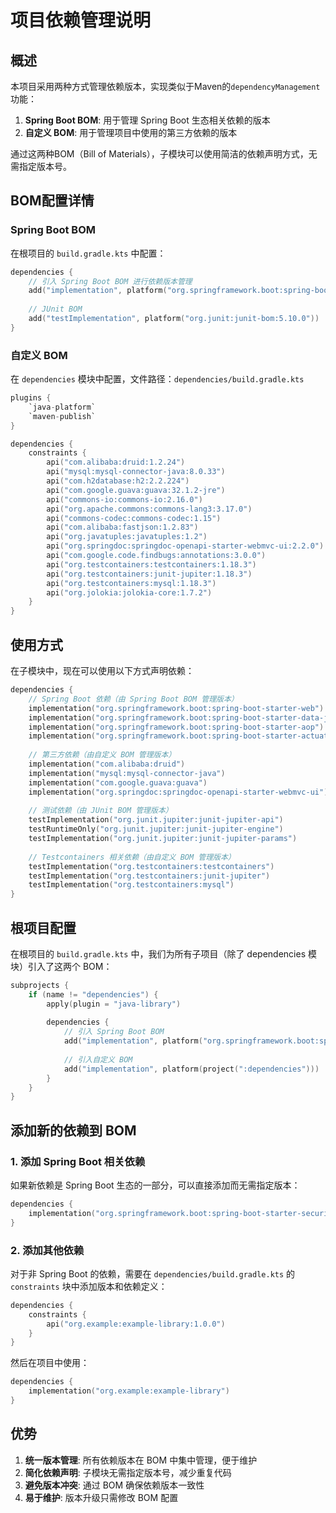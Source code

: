 # 项目依赖管理说明

## 概述

本项目采用两种方式管理依赖版本，实现类似于Maven的`dependencyManagement`功能：

1. **Spring Boot BOM**: 用于管理 Spring Boot 生态相关依赖的版本
2. **自定义 BOM**: 用于管理项目中使用的第三方依赖的版本

通过这两种BOM（Bill of Materials），子模块可以使用简洁的依赖声明方式，无需指定版本号。

## BOM配置详情

### Spring Boot BOM

在根项目的 `build.gradle.kts` 中配置：

```kotlin
dependencies {
    // 引入 Spring Boot BOM 进行依赖版本管理
    add("implementation", platform("org.springframework.boot:spring-boot-dependencies:3.3.2"))
    
    // JUnit BOM
    add("testImplementation", platform("org.junit:junit-bom:5.10.0"))
}
```

### 自定义 BOM

在 `dependencies` 模块中配置，文件路径：`dependencies/build.gradle.kts`

```kotlin
plugins {
    `java-platform`
    `maven-publish`
}

dependencies {
    constraints {
        api("com.alibaba:druid:1.2.24")
        api("mysql:mysql-connector-java:8.0.33")
        api("com.h2database:h2:2.2.224")
        api("com.google.guava:guava:32.1.2-jre")
        api("commons-io:commons-io:2.16.0")
        api("org.apache.commons:commons-lang3:3.17.0")
        api("commons-codec:commons-codec:1.15")
        api("com.alibaba:fastjson:1.2.83")
        api("org.javatuples:javatuples:1.2")
        api("org.springdoc:springdoc-openapi-starter-webmvc-ui:2.2.0")
        api("com.google.code.findbugs:annotations:3.0.0")
        api("org.testcontainers:testcontainers:1.18.3")
        api("org.testcontainers:junit-jupiter:1.18.3")
        api("org.testcontainers:mysql:1.18.3")
        api("org.jolokia:jolokia-core:1.7.2")
    }
}
```

## 使用方式

在子模块中，现在可以使用以下方式声明依赖：

```kotlin
dependencies {
    // Spring Boot 依赖（由 Spring Boot BOM 管理版本）
    implementation("org.springframework.boot:spring-boot-starter-web")
    implementation("org.springframework.boot:spring-boot-starter-data-jpa")
    implementation("org.springframework.boot:spring-boot-starter-aop")
    implementation("org.springframework.boot:spring-boot-starter-actuator")
    
    // 第三方依赖（由自定义 BOM 管理版本）
    implementation("com.alibaba:druid")
    implementation("mysql:mysql-connector-java")
    implementation("com.google.guava:guava")
    implementation("org.springdoc:springdoc-openapi-starter-webmvc-ui")
    
    // 测试依赖（由 JUnit BOM 管理版本）
    testImplementation("org.junit.jupiter:junit-jupiter-api")
    testRuntimeOnly("org.junit.jupiter:junit-jupiter-engine")
    testImplementation("org.junit.jupiter:junit-jupiter-params")
    
    // Testcontainers 相关依赖（由自定义 BOM 管理版本）
    testImplementation("org.testcontainers:testcontainers")
    testImplementation("org.testcontainers:junit-jupiter")
    testImplementation("org.testcontainers:mysql")
}
```

## 根项目配置

在根项目的 `build.gradle.kts` 中，我们为所有子项目（除了 dependencies 模块）引入了这两个 BOM：

```kotlin
subprojects {
    if (name != "dependencies") {
        apply(plugin = "java-library")
        
        dependencies {
            // 引入 Spring Boot BOM
            add("implementation", platform("org.springframework.boot:spring-boot-dependencies:3.3.2"))
            
            // 引入自定义 BOM
            add("implementation", platform(project(":dependencies")))
        }
    }
}
```

## 添加新的依赖到 BOM

### 1. 添加 Spring Boot 相关依赖

如果新依赖是 Spring Boot 生态的一部分，可以直接添加而无需指定版本：

```kotlin
dependencies {
    implementation("org.springframework.boot:spring-boot-starter-security")
}
```

### 2. 添加其他依赖

对于非 Spring Boot 的依赖，需要在 `dependencies/build.gradle.kts` 的 `constraints` 块中添加版本和依赖定义：

```kotlin
dependencies {
    constraints {
        api("org.example:example-library:1.0.0")
    }
}
```

然后在项目中使用：

```kotlin
dependencies {
    implementation("org.example:example-library")
}
```

## 优势

1. **统一版本管理**: 所有依赖版本在 BOM 中集中管理，便于维护
2. **简化依赖声明**: 子模块无需指定版本号，减少重复代码
3. **避免版本冲突**: 通过 BOM 确保依赖版本一致性
4. **易于维护**: 版本升级只需修改 BOM 配置